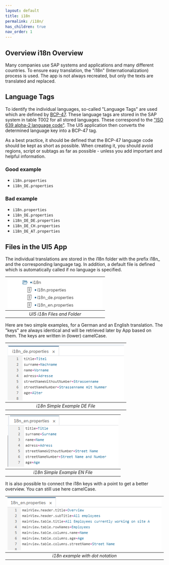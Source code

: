 ```yaml
---
layout: default
title: i18n
permalink: /i18n/
has_children: true
nav_order: 1
---
```


## Overview i18n Overview

Many companies use SAP systems and applications and many different countries.
To ensure easy translation, the "i18n" (Internationalization) process is used.
The app is not always recreated, but only the texts are translated and replaced.

## Language Tags

To identify the individual languages, so-called "Language Tags" are used which are defined by [BCP-47](http://www.iana.org/assignments/language-subtag-registry/language-subtag-registry).
These language tags are stored in the SAP system in table T002 for all stored languages.
These correspond to the ["ISO 639 alpha-2 language code"](https://en.wikipedia.org/wiki/List_of_ISO_639-2_codes). The UI5 application then converts the determined language key into a BCP-47 tag.

As a best practice, it should be defined that the BCP-47 language code
should be kept as short as possible. When creating it, you should
avoid regions, script or subtags as far as possible - unless you add
important and helpful information.

<div class="goodExample" markdown=1>

### Good example

- `i18n.properties`
- `i18n_DE.properties`

</div>

<div class="badExample" markdown=1>

### Bad example

- `i18n.properties`
- `i18n_DE.properties`
- `i18n_DE_DE.properties`
- `i18n_DE_CH.properties`
- `i18n_DE_AT.properties`

</div>

## Files in the UI5 App

The individual translations are stored in the i18n folder with the prefix i18n_ and the corresponding language tag.
In addition, a default file is defined which is automatically called if no language is specified.

| ![UI5 i18n Files and Folder](img/i18nFilesFilder.png) |
|:--:|
| *UI5 i18n Files and Folder* |

Here are two simple examples, for a German and an English translation.
The "keys" are always identical and will be retrieved later by App based on them. The keys are written in (lower) camelCase.

| ![i18n Simple Example DE File](img/i18n_de_simple.png) |
| :--: |
| *i18n Simple Example DE File* |

| ![i18n Simple Example EN File](img/i18n_en_simple.png) |
| :--: |
| *i18n Simple Example EN File* |

It is also possible to connect the i18n keys with a point to get a better overview. You can still use here camelCase.

| ![i18n example with dot notation](img/i18_en_alternative.png) |
| :--: |
| *i18n example with dot notation* |
